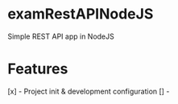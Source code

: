 # examRestAPINodeJS
Simple REST API app in NodeJS

# Features

[x] - Project init & development configuration
[] -